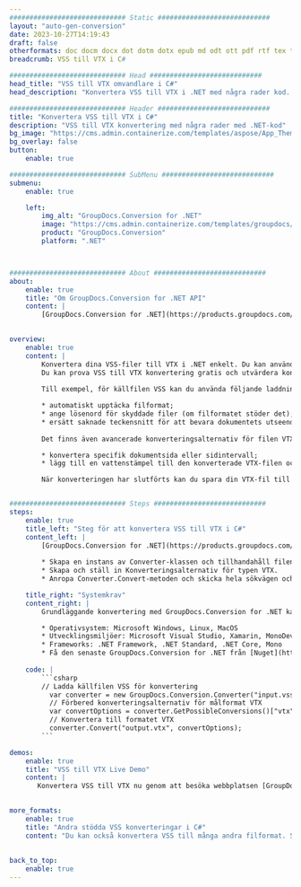 ```yaml
---
############################# Static ############################
layout: "auto-gen-conversion"
date: 2023-10-27T14:19:43
draft: false
otherformats: doc docm docx dot dotm dotx epub md odt ott pdf rtf tex txt vdx vsdm vsdx vssm vssx vstm vstx vsx vtx xps
breadcrumb: VSS till VTX i C#

############################# Head ############################
head_title: "VSS till VTX omvandlare i C#"
head_description: "Konvertera VSS till VTX i .NET med några rader kod. Använd GroupDocs Document Conversion API för att konvertera över 160 filformat."

############################# Header ############################
title: "Konvertera VSS till VTX i C#"
description: "VSS till VTX konvertering med några rader med .NET-kod"
bg_image: "https://cms.admin.containerize.com/templates/aspose/App_Themes/V3/images/bg/header1.png"
bg_overlay: false
button:
    enable: true

############################# SubMenu ############################
submenu:
    enable: true

    left:
        img_alt: "GroupDocs.Conversion for .NET"
        image: "https://cms.admin.containerize.com/templates/groupdocs/images/product-logos/90x90-noborder/groupdocs-conversion-net.png"
        product: "GroupDocs.Conversion"
        platform: ".NET"



############################# About ############################
about:
    enable: true
    title: "Om GroupDocs.Conversion for .NET API"
    content: |
        [GroupDocs.Conversion for .NET](https://products.groupdocs.com/conversion/net/) kan användas för att konvertera Microsoft Word, Excel, PowerPoint, PDF, Visio och andra format. GroupDocs.Conversion är ett fristående API som är lämpligt för back-end och interna system där hög prestanda krävs. Det beror inte på någon programvara som Microsoft eller Open Office.
    

overview:
    enable: true
    content: |
        Konvertera dina VSS-filer till VTX i .NET enkelt. Du kan använda bara ett par C# kodrader i valfri plattform som du vill, som - Windows, Linux, macOS.
        Du kan prova VSS till VTX konvertering gratis och utvärdera konverteringsresultatens kvalitet. Tillsammans med enkla filkonverteringsscenarier kan du prova mer avancerade alternativ för att ladda källfilen VSS och för att spara resultatet VTX. 
        
        Till exempel, för källfilen VSS kan du använda följande laddningsalternativ:

        * automatiskt upptäcka filformat;
        * ange lösenord för skyddade filer (om filformatet stöder det);
        * ersätt saknade teckensnitt för att bevara dokumentets utseende.
        
        Det finns även avancerade konverteringsalternativ för filen VTX:

        * konvertera specifik dokumentsida eller sidintervall;
        * lägg till en vattenstämpel till den konverterade VTX-filen och många fler.

        När konverteringen har slutförts kan du spara din VTX-fil till den lokala filsökvägen eller någon tredje parts lagring som FTP, Amazon S3, Google Drive, Dropbox etc. Observera - för att konvertera VSS till {{ TO}} det finns inget behov av någon ytterligare programvara installerad - som MS Office, Open Office, Adobe Acrobat Reader etc.


############################# Steps ############################
steps:
    enable: true
    title_left: "Steg för att konvertera VSS till VTX i C#"
    content_left: |
        [GroupDocs.Conversion for .NET](https://products.groupdocs.com/conversion/net/) gör det enkelt för utvecklare att konvertera en VSS-fil till VTX med några rader kod.
        
        * Skapa en instans av Converter-klassen och tillhandahåll filen VSS med den fullständiga sökvägen
        * Skapa och ställ in Konverteringsalternativ för typen VTX.
        * Anropa Converter.Convert-metoden och skicka hela sökvägen och formatet (VTX) som en parameter

    title_right: "Systemkrav"
    content_right: |
        Grundläggande konvertering med GroupDocs.Conversion for .NET kan göras med bara några enkla steg. Våra API:er stöds på alla större plattformar och operativsystem. Innan du kör koden nedan, se till att du har följande förutsättningar installerade på ditt system.

        * Operativsystem: Microsoft Windows, Linux, MacOS
        * Utvecklingsmiljöer: Microsoft Visual Studio, Xamarin, MonoDevelop
        * Frameworks: .NET Framework, .NET Standard, .NET Core, Mono
        * Få den senaste GroupDocs.Conversion for .NET från [Nuget](https://www.nuget.org/packages/groupdocs.conversion)
         
    code: |
        ```csharp    
        // Ladda källfilen VSS för konvertering
          var converter = new GroupDocs.Conversion.Converter("input.vss");
          // Förbered konverteringsalternativ för målformat VTX
          var convertOptions = converter.GetPossibleConversions()["vtx"].ConvertOptions;
          // Konvertera till formatet VTX
          converter.Convert("output.vtx", convertOptions);
        ```

demos:
    enable: true
    title: "VSS till VTX Live Demo"
    content: |
       Konvertera VSS till VTX nu genom att besöka webbplatsen [GroupDocs.Conversion App](https://products.groupdocs.app/conversion/family). Onlinedemo har följande fördelar
          

more_formats:
    enable: true
    title: "Andra stödda VSS konverteringar i C#"
    content: "Du kan också konvertera VSS till många andra filformat. Se listan nedan."
       
       
back_to_top:
    enable: true
---
```

